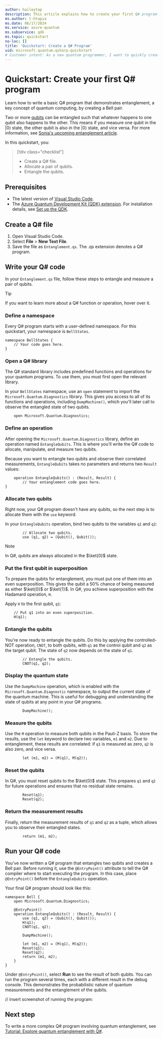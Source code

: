 ```yaml
---
author: haileytap
description: This article explains how to create your first Q# program using the Quantum Development Kit and Visual Studio Code.
ms.author: t-htapia
ms.date: 06/17/2024
ms.service: azure-quantum
ms.subservice: qdk
ms.topic: quickstart
no-loc: []
title: 'Quickstart: Create a Q# Program'
uid: microsoft.quantum.qsharp-quickstart
# Customer intent: As a new quantum programmer, I want to quickly create my first Q# program so that I can begin developing and running quantum algorithms.
---
```


# Quickstart: Create your first Q# program

Learn how to write a basic Q# program that demonstrates entanglement, a key concept of quantum computing, by creating a Bell pair.

Two or more [qubits](xref:microsoft.quantum.concepts.qubit) can be entangled such that whatever happens to one qubit also happens to the other. This means if you measure one qubit in the |0⟩ state, the other qubit is also in the |0⟩ state, and vice versa. For more information, see [Sonia's upcoming entanglement article](xref:).

In this quickstart, you:

> [!div class="checklist"]
> - Create a Q# file.
> - Allocate a pair of qubits.
> - Entangle the qubits.

## Prerequisites

- The latest version of [Visual Studio Code](https://code.visualstudio.com/download).
- The [Azure Quantum Development Kit (QDK) extension](https://marketplace.visualstudio.com/items?itemName=quantum.qsharp-lang-vscode). For installation details, see [Set up the QDK](xref:microsoft.quantum.install-qdk.overview).

## Create a Q# file

1. Open Visual Studio Code.
1. Select **File** > **New Text File**.
1. Save the file as `Entanglement.qs`. The .qs extension denotes a Q# program.

## Write your Q# code

In your `Entanglement.qs` file, follow these steps to entangle and measure a pair of qubits.

> [!TIP]
> If you want to learn more about a Q# function or operation, hover over it.

### Define a namespace

Every Q# program starts with a user-defined namespace. For this quickstart, your namespace is `BellStates`.

```qsharp
namespace BellStates {
    // Your code goes here.
}
```

### Open a Q# library

The Q# standard library includes predefined functions and operations for your quantum programs. To use them, you must first open the relevant library.

In your `BellStates` namespace, use an `open` statement to import the `Microsoft.Quantum.Diagnostics` library. This gives you access to all of its functions and operations, including `DumpMachine()`, which you'll later call to observe the entangled state of two qubits.

```qsharp
    open Microsoft.Quantum.Diagnostics;
```

### Define an operation

After opening the `Microsoft.Quantum.Diagnostics` library, define an operation named `EntangleQubits`. This is where you'll write the Q# code to allocate, manipulate, and measure two qubits.

Because you want to entangle two qubits and observe their correlated measurements, `EntangleQubits` takes no parameters and returns two `Result` values:

```qsharp
    operation EntangleQubits() : (Result, Result) {
        // Your entanglement code goes here.
}
```

### Allocate two qubits

Right now, your Q# program doesn't have any qubits, so the next step is to allocate them with the `use` keyword.

In your `EntangleQubits` operation, bind two qubits to the variables `q1` and `q2`:

```qsharp
        // Allocate two qubits.
        use (q1, q2) = (Qubit(), Qubit());
```

> [!NOTE]
> In Q#, qubits are always allocated in the $\ket{0}$ state.

### Put the first qubit in superposition

To prepare the qubits for entanglement, you must put one of them into an even superposition. This gives the qubit a 50% chance of being measured as either $\ket{0}$ or $\ket{1}$. In Q#, you achieve superposition with the Hadamard operation, `H`.

Apply `H` to the first qubit, `q1`:

```qsharp
    // Put q1 into an even superposition.
    H(q1);
```

### Entangle the qubits

You're now ready to entangle the qubits. Do this by applying the controlled-NOT operation, `CNOT`, to both qubits, with `q1` as the control qubit and `q2` as the target qubit. The state of `q2` now depends on the state of `q1`.

```qsharp
        // Entangle the qubits.
        CNOT(q1, q2);
```

### Display the quantum state

Use the `DumpMachine` operation, which is enabled with the `Microsoft.Quantum.Diagnostic` namespace, to output the current state of the quantum machine. This is useful for debugging and understanding the state of qubits at any point in your Q# programs.

```qsharp
        DumpMachine();
```

### Measure the qubits

Use the `M` operation to measure both qubits in the Pauli-Z basis. To store the results, use the `let` keyword to declare two variables, `m1` and `m2`. Due to entanglement, these results are correlated: if `q1` is measured as zero, `q2` is also zero, and vice versa.

```qsharp
        let (m1, m2) = (M(q1), M(q2));
```

### Reset the qubits

In Q#, you must reset qubits to the $\ket{0}$ state. This prepares `q1` and `q2` for future operations and ensures that no residual state remains.

```qsharp
        Reset(q1);
        Reset(q2);
```

### Return the measurement results

Finally, return the measurement results of `q1` and `q2` as a tuple, which allows you to observe their entangled states.

```qsharp
        return (m1, m2);
```

## Run your Q# code

You've now written a Q# program that entangles two qubits and creates a Bell pair. Before running it, use the `@EntryPoint()` attribute to tell the Q# compiler where to start executing the program. In this case, place `@EntryPoint()` before the `EntangleQubits` operation.

Your final Q# program should look like this:

```qsharp
namespace Bell {
    open Microsoft.Quantum.Diagnostics;
        
    @EntryPoint()
    operation EntangleQubits() : (Result, Result) {  
        use (q1, q2) = (Qubit(), Qubit());
        H(q1);
        CNOT(q1, q2);

        DumpMachine();

        let (m1, m2) = (M(q1), M(q2));
        Reset(q1);
        Reset(q2);
        return (m1, m2);
    }
}
```

Under `@EntryPoint()`, select **Run** to see the result of both qubits. You can run the program several times, each with a different result in the debug console. This demonstrates the probabilistic nature of quantum measurements and the entanglement of the qubits.

// insert screenshot of running the program: 

## Next step

To write a more complex Q# program involving quantum entanglement, see [Tutorial: Explore quantum entanglement with Q#](xref:microsoft.quantum.tutorial-qdk.entanglement).
